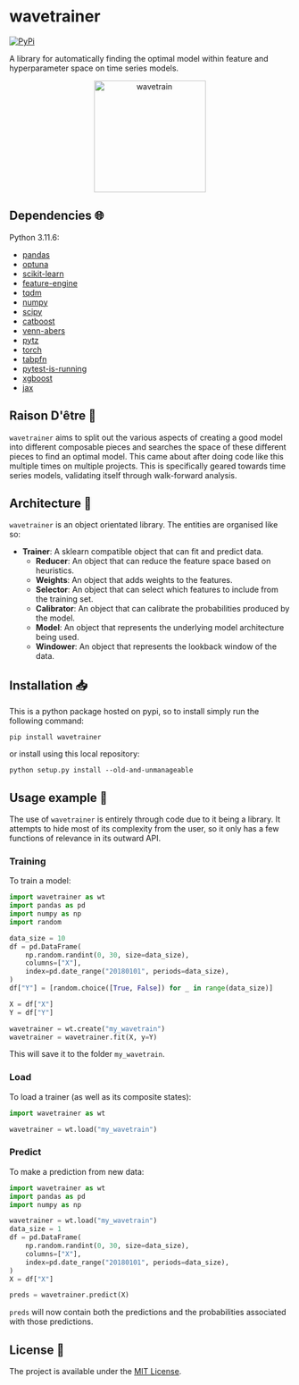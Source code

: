 # wavetrainer

<a href="https://pypi.org/project/wavetrainer/">
    <img alt="PyPi" src="https://img.shields.io/pypi/v/wavetrainer">
</a>

A library for automatically finding the optimal model within feature and hyperparameter space on time series models.

<p align="center">
    <img src="wavetrain.png" alt="wavetrain" width="200"/>
</p>

## Dependencies :globe_with_meridians:

Python 3.11.6:

- [pandas](https://pandas.pydata.org/)
- [optuna](https://optuna.readthedocs.io/en/stable/)
- [scikit-learn](https://scikit-learn.org/)
- [feature-engine](https://feature-engine.trainindata.com/en/latest/)
- [tqdm](https://github.com/tqdm/tqdm)
- [numpy](https://numpy.org/)
- [scipy](https://scipy.org/)
- [catboost](https://catboost.ai/)
- [venn-abers](https://github.com/ip200/venn-abers)
- [pytz](https://pythonhosted.org/pytz/)
- [torch](https://pytorch.org/)
- [tabpfn](https://github.com/PriorLabs/TabPFN)
- [pytest-is-running](https://github.com/adamchainz/pytest-is-running)
- [xgboost](https://xgboost.readthedocs.io/en/release_3.0.0/)
- [jax](https://github.com/jax-ml/jax)

## Raison D'être :thought_balloon:

`wavetrainer` aims to split out the various aspects of creating a good model into different composable pieces and searches the space of these different pieces to find an optimal model. This came about after doing code like this multiple times on multiple projects. This is specifically geared towards time series models, validating itself through walk-forward analysis.

## Architecture :triangular_ruler:

`wavetrainer` is an object orientated library. The entities are organised like so:

* **Trainer**: A sklearn compatible object that can fit and predict data.
    * **Reducer**: An object that can reduce the feature space based on heuristics.
    * **Weights**: An object that adds weights to the features.
    * **Selector**: An object that can select which features to include from the training set.
    * **Calibrator**: An object that can calibrate the probabilities produced by the model.
    * **Model**: An object that represents the underlying model architecture being used.
    * **Windower**: An object that represents the lookback window of the data.

## Installation :inbox_tray:

This is a python package hosted on pypi, so to install simply run the following command:

`pip install wavetrainer`

or install using this local repository:

`python setup.py install --old-and-unmanageable`

## Usage example :eyes:

The use of `wavetrainer` is entirely through code due to it being a library. It attempts to hide most of its complexity from the user, so it only has a few functions of relevance in its outward API.

### Training

To train a model:

```python
import wavetrainer as wt
import pandas as pd
import numpy as np
import random

data_size = 10
df = pd.DataFrame(
    np.random.randint(0, 30, size=data_size),
    columns=["X"],
    index=pd.date_range("20180101", periods=data_size),
)
df["Y"] = [random.choice([True, False]) for _ in range(data_size)]

X = df["X"]
Y = df["Y"]

wavetrainer = wt.create("my_wavetrain")
wavetrainer = wavetrainer.fit(X, y=Y)
```

This will save it to the folder `my_wavetrain`.

### Load

To load a trainer (as well as its composite states):

```python
import wavetrainer as wt

wavetrainer = wt.load("my_wavetrain")
```

### Predict

To make a prediction from new data:

```python
import wavetrainer as wt
import pandas as pd
import numpy as np

wavetrainer = wt.load("my_wavetrain")
data_size = 1
df = pd.DataFrame(
    np.random.randint(0, 30, size=data_size),
    columns=["X"],
    index=pd.date_range("20180101", periods=data_size),
)
X = df["X"]

preds = wavetrainer.predict(X)
```

`preds` will now contain both the predictions and the probabilities associated with those predictions.

## License :memo:

The project is available under the [MIT License](LICENSE).
